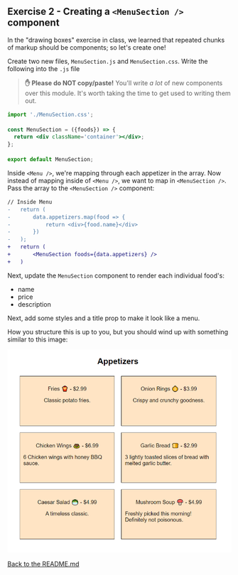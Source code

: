 ## Exercise 2 - Creating a `<MenuSection />` component

In the "drawing boxes" exercise in class, we learned that repeated chunks of markup should be components; so let's create one!

Create two new files, `MenuSection.js` and `MenuSection.css`. Write the following into the `.js` file

> **✋ Please do NOT copy/paste!** You'll write _a lot_ of new components over this module. It's worth taking the time to get used to writing them out.

```jsx
import './MenuSection.css';

const MenuSection = ({foods}) => {
  return <div className='container'></div>;
};

export default MenuSection;
```

Inside `<Menu />`, we're mapping through each appetizer in the array. Now instead of mapping inside of `<Menu />`, we want to map in `<MenuSection />`. Pass the array to the `<MenuSection />` component:

```diff
// Inside Menu
-   return (
-       data.appetizers.map(food => {
-           return <div>{food.name}</div>
-       })
-   );
+   return (
+       <MenuSection foods={data.appetizers} />
+   )
```

Next, update the `MenuSection` component to render each individual food's:

- name
- price
- description

Next, add some styles and a title prop to make it look like a menu. 

How you structure this is up to you, but you should wind up with something similar to this image:

![food list with some styling](/__lecture/assets/exercise-2-result.png)

[Back to the README.md](../README.md)
